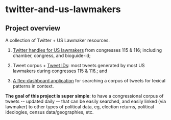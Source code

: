 # twitter-and-us-lawmakers

## Project overview

A collection of Twitter + US Lawmaker resources. 

1. [Twitter handles for US lawmakers](https://github.com/jaytimm/twitter-and-us-lawmakers/blob/master/twitter-handles.md) from congresses 115 & 116; including chamber, congress, and bioguide-id;

2. Tweet corpus + [Tweet IDs](): most tweets generated by most US lawmakers during congresses 115 & 116.; and

3. [A flex-dashboard application](https://github.com/jaytimm/twitter-and-us-lawmakers/blob/master/flex-dash.md) for searching a corpus of tweets for lexical patterns in context.  

**The goal of this project is super simple**: to have a congressional corpus of tweets -- updated daily -- that can be easily searched, and easily linked (via lawmaker) to other types of political data, eg, election returns, political ideologies, census data/geographies, etc. 